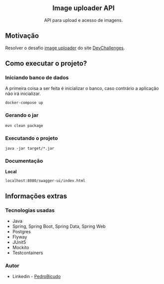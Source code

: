 <div align="center">
    <h2>Image uploader API</h2>
    <p>API para upload e acesso de imagens.</p>
</div>

## Motivação
Resolver o desafio [image uploader](https://devchallenges.io/challenges/O2iGT9yBd6xZBrOcVirx) do site [DevChallenges](https://devchallenges.io/).

## Como executar o projeto?
### Iniciando banco de dados
A primeira coisa a ser feita é inicializar o banco, caso contrário a aplicação não irá 
inicializar.
```shell
docker-compose up
```
### Gerando o jar
```shell
mvn clean package
```
### Executando o projeto
```shell
java -jar target/*.jar
```

### Documentação
**Local**
```shell
localhost:8080/swagger-ui/index.html
```

## Informações extras
### Tecnologias usadas
- Java
- Spring, Spring Boot, Spring Data, Spring Web
- Postgres
- Flyway
- JUnit5
- Mockito
- Testcontainers

### Autor
- Linkedin - [PedroBicudo](https://www.linkedin.com/in/pedro-bicudo)
